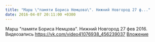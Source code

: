 ```yaml
---
title: "Марш \"памяти Бориса Немцова\". Нижний Новгород 27 ф..."
date: 2016-04-07 20:11:00 +0300
---
```


Марш "памяти Бориса Немцова". Нижний Новгород 27 фев 2016.
Видеозапись
<a class="vk-attach" href="https://vk.com/video41076938_456239037">https://vk.com/video41076938_456239037</a>
<a class="vk-attach" href="https://vk.com/video41076938_456239037">Вложение</a>
